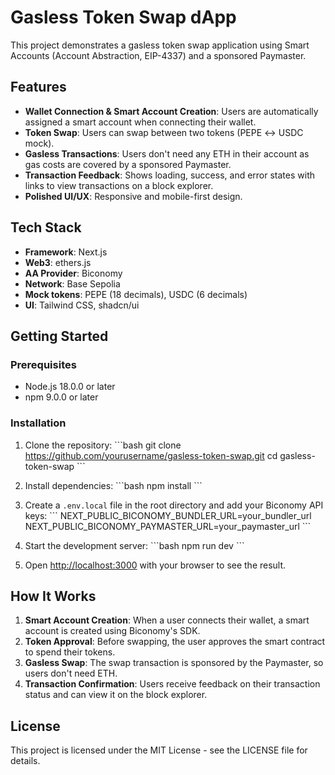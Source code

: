 # Gasless Token Swap dApp

This project demonstrates a gasless token swap application using Smart Accounts (Account Abstraction, EIP-4337) and a sponsored Paymaster.

## Features

- **Wallet Connection & Smart Account Creation**: Users are automatically assigned a smart account when connecting their wallet.
- **Token Swap**: Users can swap between two tokens (PEPE ↔ USDC mock).
- **Gasless Transactions**: Users don't need any ETH in their account as gas costs are covered by a sponsored Paymaster.
- **Transaction Feedback**: Shows loading, success, and error states with links to view transactions on a block explorer.
- **Polished UI/UX**: Responsive and mobile-first design.

## Tech Stack

- **Framework**: Next.js
- **Web3**: ethers.js
- **AA Provider**: Biconomy
- **Network**: Base Sepolia
- **Mock tokens**: PEPE (18 decimals), USDC (6 decimals)
- **UI**: Tailwind CSS, shadcn/ui

## Getting Started

### Prerequisites

- Node.js 18.0.0 or later
- npm 9.0.0 or later

### Installation

1. Clone the repository:
   \`\`\`bash
   git clone https://github.com/yourusername/gasless-token-swap.git
   cd gasless-token-swap
   \`\`\`

2. Install dependencies:
   \`\`\`bash
   npm install
   \`\`\`

3. Create a `.env.local` file in the root directory and add your Biconomy API keys:
   \`\`\`
   NEXT_PUBLIC_BICONOMY_BUNDLER_URL=your_bundler_url
   NEXT_PUBLIC_BICONOMY_PAYMASTER_URL=your_paymaster_url
   \`\`\`

4. Start the development server:
   \`\`\`bash
   npm run dev
   \`\`\`

5. Open [http://localhost:3000](http://localhost:3000) with your browser to see the result.

## How It Works

1. **Smart Account Creation**: When a user connects their wallet, a smart account is created using Biconomy's SDK.
2. **Token Approval**: Before swapping, the user approves the smart contract to spend their tokens.
3. **Gasless Swap**: The swap transaction is sponsored by the Paymaster, so users don't need ETH.
4. **Transaction Confirmation**: Users receive feedback on their transaction status and can view it on the block explorer.

## License

This project is licensed under the MIT License - see the LICENSE file for details.
